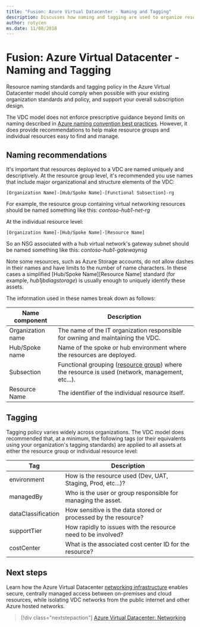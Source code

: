 ```yaml
---
title: "Fusion: Azure Virtual Datacenter - Naming and Tagging" 
description: Discusses how naming and tagging are used to organize resources and improve management and access control of assets within an Azure Virtual Datacenter.
author: rotycen
ms.date: 11/08/2018
---
```

# Fusion: Azure Virtual Datacenter - Naming and Tagging

Resource naming standards and tagging policy in the Azure Virtual Datacenter model should comply when possible with your existing organization standards and policy, and support your overall subscription design. 

The VDC model does not enforce prescriptive guidance beyond limits on naming described in [Azure naming convention best practices](https://docs.microsoft.com/en-us/azure/architecture/best-practices/naming-conventions). However, it does provide recommendations to help make resource groups and individual resources easy to find and manage.  

## Naming recommendations

It's important that resources deployed to a VDC are named uniquely and descriptively. At the resource group level, it's recommended you use names that include major organizational and structure elements of the VDC:

    [Organization Name]-[Hub/Spoke Name]-[Functional Subsection]-rg

For example, the resource group containing virtual networking resources should be named something like this: *contoso-hub1-net-rg*

At the individual resource level:

    [Organization Name]-[Hub/Spoke Name]-[Resource Name]

So an NSG associated with a hub virtual network's gateway subnet should be named something like this: *contoso-hub1-gatewaynsg*

Note some resources, such as Azure Storage accounts, do not allow dashes in their names and have limits to the number of name characters. In these cases a simplified \[Hub/Spoke Name\]\[Resource Name\] standard (for example, *hub1jbdiagstorage*) is usually enough to uniquely identify these assets.

The information used in these names break down as follows:

| Name component       | Description                                                                                    |
|----------------------|------------------------------------------------------------------------------------------------|
| Organization name    | The name of the IT organization responsible for owning and maintaining the VDC.                |
| Hub/Spoke name       | Name of the spoke or hub environment where the resources are deployed.                         |
| Subsection           | Functional grouping ([resource group](../resource-grouping/vdc-resource-grouping.md)) where the resource is used (network, management, etc...). |
| Resource Name        | The identifier of the individual resource itself.                                              |



## Tagging

Tagging policy varies widely across organizations. The VDC model does recommended that, at a minimum, the following tags (or their equivalents using your organization's tagging standards) are applied to all assets at either the resource group or individual resource level:

| Tag                  | Description                                                                                    |
|----------------------|------------------------------------------------------------------------------------------------|
| environment          | How is the resource used (Dev, UAT, Staging, Prod, etc...)?                                    |
| managedBy            | Who is the user or group responsible for managing the asset.                                   |
| dataClassification   | How sensitive is the data stored or processed by the resource?                                 |
| supportTier          | How rapidly to issues with the resource need to be involved?                                   |
| costCenter           | What is the associated cost center ID for the resource?                                        |


## Next steps

Learn how the Azure Virtual Datacenter [networking infrastructure](../software-defined-networks/vdc-networking.md) enables secure, centrally managed access between on-premises and cloud resources, while isolating VDC networks from the public internet and other Azure hosted networks.

> [!div class="nextstepaction"]
> [Azure Virtual Datacenter: Networking](../software-defined-networks/vdc-networking.md)